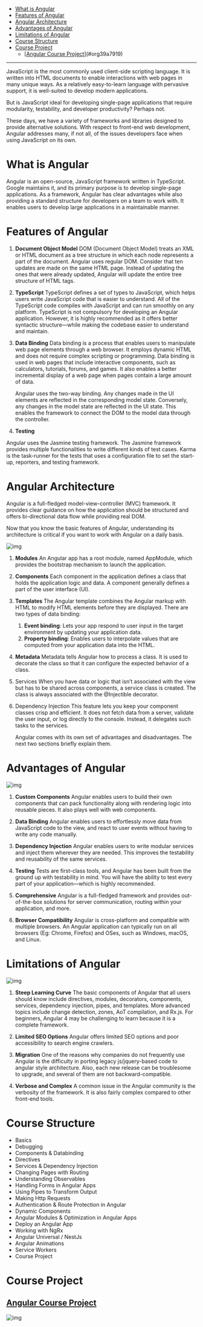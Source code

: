 - [What is Angular](#orgc317a45)
- [Features of Angular](#orgf1e44f7)
- [Angular Architecture](#org4658ac5)
- [Advantages of Angular](#orgc16fcbb)
- [Limitations of Angular](#orgdaa3711)
- [Course Structure](#org902d077)
- [Course Project](#orgfa82387)
  - [[Angular Course Project](https://ng-course-recipe-book-4d4d5.web.app/recipes)](#org39a7919)

---

JavaScript is the most commonly used client-side scripting language. It is written into HTML documents to enable interactions with web pages in many unique ways. As a relatively easy-to-learn language with pervasive support, it is well-suited to develop modern applications.

But is JavaScript ideal for developing single-page applications that require modularity, testability, and developer productivity? Perhaps not.

These days, we have a variety of frameworks and libraries designed to provide alternative solutions. With respect to front-end web development, Angular addresses many, if not all, of the issues developers face when using JavaScript on its own.


<a id="orgc317a45"></a>

# What is Angular

Angular is an open-source, JavaScript framework written in TypeScript. Google maintains it, and its primary purpose is to develop single-page applications. As a framework, Angular has clear advantages while also providing a standard structure for developers on a team to work with. It enables users to develop large applications in a maintainable manner.


<a id="orgf1e44f7"></a>

# Features of Angular

1.  **Document Object Model** DOM (Document Object Model) treats an XML or HTML document as a tree structure in which each node represents a part of the document. Angular uses regular DOM. Consider that ten updates are made on the same HTML page. Instead of updating the ones that were already updated, Angular will update the entire tree structure of HTML tags.

2.  **TypeScript** TypeScript defines a set of types to JavaScript, which helps users write JavaScript code that is easier to understand. All of the TypeScript code compiles with JavaScript and can run smoothly on any platform. TypeScript is not compulsory for developing an Angular application. However, it is highly recommended as it offers better syntactic structure—while making the codebase easier to understand and maintain.

3.  **Data Binding** Data binding is a process that enables users to manipulate web page elements through a web browser. It employs dynamic HTML and does not require complex scripting or programming. Data binding is used in web pages that include interactive components, such as calculators, tutorials, forums, and games. It also enables a better incremental display of a web page when pages contain a large amount of data.
    
    Angular uses the two-way binding. Any changes made in the UI elements are reflected in the corresponding model state. Conversely, any changes in the model state are reflected in the UI state. This enables the framework to connect the DOM to the model data through the controller.

4.  **Testing**

Angular uses the Jasmine testing framework. The Jasmine framework provides multiple functionalities to write different kinds of test cases. Karma is the task-runner for the tests that uses a configuration file to set the start-up, reporters, and testing framework.


<a id="org4658ac5"></a>

# Angular Architecture

Angular is a full-fledged model-view-controller (MVC) framework. It provides clear guidance on how the application should be structured and offers bi-directional data flow while providing real DOM.

Now that you know the basic features of Angular, understanding its architecture is critical if you want to work with Angular on a daily basis.

![img](./resources/imgs/angular-arch.png "Angular Architecture")

1.  **Modules** An Angular app has a root module, named AppModule, which provides the bootstrap mechanism to launch the application.

2.  **Components** Each component in the application defines a class that holds the application logic and data. A component generally defines a part of the user interface (UI).

3.  **Templates** The Angular template combines the Angular markup with HTML to modify HTML elements before they are displayed. There are two types of data binding:
    1.  **Event binding**: Lets your app respond to user input in the target environment by updating your application data.
    2.  **Property binding**: Enables users to interpolate values that are computed from your application data into the HTML.

4.  **Metadata** Metadata tells Angular how to process a class. It is used to decorate the class so that it can configure the expected behavior of a class.

5.  Services When you have data or logic that isn’t associated with the view but has to be shared across components, a service class is created. The class is always associated with the @Injectible decorator.

6.  Dependency Injection This feature lets you keep your component classes crisp and efficient. It does not fetch data from a server, validate the user input, or log directly to the console. Instead, it delegates such tasks to the services.
    
    Angular comes with its own set of advantages and disadvantages. The next two sections briefly explain them.


<a id="orgc16fcbb"></a>

# Advantages of Angular

![img](./resources/imgs/angular-advantages.png "Angular Advantages")

1.  **Custom Components** Angular enables users to build their own components that can pack functionality along with rendering logic into reusable pieces. It also plays well with web components.

2.  **Data Binding** Angular enables users to effortlessly move data from JavaScript code to the view, and react to user events without having to write any code manually.

3.  **Dependency Injection** Angular enables users to write modular services and inject them wherever they are needed. This improves the testability and reusability of the same services.

4.  **Testing** Tests are first-class tools, and Angular has been built from the ground up with testability in mind. You will have the ability to test every part of your application—which is highly recommended.

5.  **Comprehensive** Angular is a full-fledged framework and provides out-of-the-box solutions for server communication, routing within your application, and more.

6.  **Browser Compatibility** Angular is cross-platform and compatible with multiple browsers. An Angular application can typically run on all browsers (Eg: Chrome, Firefox) and OSes, such as Windows, macOS, and Linux.


<a id="orgdaa3711"></a>

# Limitations of Angular

![img](./resources/imgs/angular-limitations.png "Angular Limitations")

1.  **Steep Learning Curve** The basic components of Angular that all users should know include directives, modules, decorators, components, services, dependency injection, pipes, and templates. More advanced topics include change detection, zones, AoT compilation, and Rx.js. For beginners, Angular 4 may be challenging to learn because it is a complete framework.

2.  **Limited SEO Options** Angular offers limited SEO options and poor accessibility to search engine crawlers.

3.  **Migration** One of the reasons why companies do not frequently use Angular is the difficulty in porting legacy js/jquery-based code to angular style architecture. Also, each new release can be troublesome to upgrade, and several of them are not backward-compatible.

4.  **Verbose and Complex** A common issue in the Angular community is the verbosity of the framework. It is also fairly complex compared to other front-end tools.


<a id="org902d077"></a>

# Course Structure

-   Basics
-   Debugging
-   Components & Databinding
-   Directives
-   Services & Dependency Injection
-   Changing Pages with Routing
-   Understanding Observables
-   Handling Forms in Angular Apps
-   Using Pipes to Transform Output
-   Making Http Requests
-   Authentication & Route Protection in Angular
-   Dynamic Components
-   Angular Modules & Optimization in Angular Apps
-   Deploy an Angular App
-   Working with NgRx
-   Angular Universal / NestJs
-   Angular Animations
-   Service Workers
-   Course Project


<a id="orgfa82387"></a>

# Course Project


<a id="org39a7919"></a>

## [Angular Course Project](https://ng-course-recipe-book-4d4d5.web.app/recipes)

![img](./resources/imgs/angular-course-project.jpg "Course Project")

